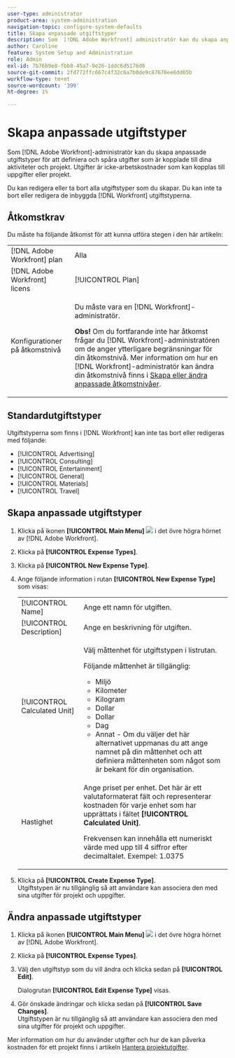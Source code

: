 ```yaml
---
user-type: administrator
product-area: system-administration
navigation-topic: configure-system-defaults
title: Skapa anpassade utgiftstyper
description: Som  [!DNL Adobe Workfront] administratör kan du skapa anpassade utgiftstyper för att definiera och spåra utgifter som är kopplade till dina aktiviteter och projekt. Utgifter är icke-arbetskostnader som kan kopplas till uppgifter eller projekt.
author: Caroline
feature: System Setup and Administration
role: Admin
exl-id: 7b76b9e8-fbb8-45a7-9e26-1ddc6d5176d8
source-git-commit: 2fd772ffc667c4f32c6a7b0de9c87676ee6dd65b
workflow-type: tm+mt
source-wordcount: '399'
ht-degree: 1%

---
```


# Skapa anpassade utgiftstyper

<!--**DON'T DELETE, DRAFT OR HIDE THIS ARTICLE. IT IS LINKED TO THE PRODUCT THROUGH THE CONTEXT SENSITIVE HELP LINKS.-->

Som [!DNL Adobe Workfront]-administratör kan du skapa anpassade utgiftstyper för att definiera och spåra utgifter som är kopplade till dina aktiviteter och projekt. Utgifter är icke-arbetskostnader som kan kopplas till uppgifter eller projekt.

Du kan redigera eller ta bort alla utgiftstyper som du skapar. Du kan inte ta bort eller redigera de inbyggda [!DNL Workfront] utgiftstyperna.

## Åtkomstkrav

Du måste ha följande åtkomst för att kunna utföra stegen i den här artikeln:

<table style="table-layout:auto"> 
 <col> 
 <col> 
 <tbody> 
  <tr> 
   <td role="rowheader">[!DNL Adobe Workfront] plan</td> 
   <td>Alla</td> 
  </tr> 
  <tr> 
   <td role="rowheader">[!DNL Adobe Workfront] licens</td> 
   <td>[!UICONTROL Plan]</td> 
  </tr> 
  <tr> 
   <td role="rowheader">Konfigurationer på åtkomstnivå</td> 
   <td> <p>Du måste vara en [!DNL Workfront]-administratör.</p> <p><b>Obs!</b> Om du fortfarande inte har åtkomst frågar du [!DNL Workfront]-administratören om de anger ytterligare begränsningar för din åtkomstnivå. Mer information om hur en [!DNL Workfront]-administratör kan ändra din åtkomstnivå finns i <a href="../../../administration-and-setup/add-users/configure-and-grant-access/create-modify-access-levels.md" class="MCXref xref">Skapa eller ändra anpassade åtkomstnivåer</a>.</p> </td> 
  </tr> 
 </tbody> 
</table>

## Standardutgiftstyper

Utgiftstyperna som finns i [!DNL Workfront] kan inte tas bort eller redigeras med följande:

* [!UICONTROL Advertising]
* [!UICONTROL Consulting]
* [!UICONTROL Entertainment]
* [!UICONTROL General]
* [!UICONTROL Materials]
* [!UICONTROL Travel]

## Skapa anpassade utgiftstyper

1. Klicka på ikonen **[!UICONTROL Main Menu]** ![](assets/main-menu-icon.png) i det övre högra hörnet av [!DNL Adobe Workfront].
1. Klicka på **[!UICONTROL Expense Types]**.
1. Klicka på **[!UICONTROL New Expense Type]**.
1. Ange följande information i rutan **[!UICONTROL New Expense Type]** som visas:

   <table style="table-layout:auto"> 
    <col> 
    <col> 
    <tbody> 
     <tr> 
      <td role="rowheader">[!UICONTROL Name]</td> 
      <td>Ange ett namn för utgiften.</td> 
     </tr> 
     <tr> 
      <td role="rowheader">[!UICONTROL Description]</td> 
      <td>Ange en beskrivning för utgiften.</td> 
     </tr> 
     <tr> 
      <td role="rowheader">[!UICONTROL Calculated Unit]</td> 
      <td> <p>Välj måttenhet för utgiftstypen i listrutan.</p> <p>Följande måttenhet är tillgänglig:</p> 
       <ul> 
        <li>Miljö</li> 
        <li>Kilometer</li> 
        <li>Kilogram</li> 
        <li>Dollar</li> 
        <li>Dollar</li> 
        <li>Dag</li> 
        <li>Annat - Om du väljer det här alternativet uppmanas du att ange namnet på din måttenhet och att definiera måttenheten som något som är bekant för din organisation.</li> 
       </ul> </td> 
     </tr> 
     <tr> 
      <td role="rowheader">Hastighet</td> 
      <td> <p>Ange priset per enhet. Det här är ett valutaformaterat fält och representerar kostnaden för varje enhet som har upprättats i fältet <strong>[!UICONTROL Calculated Unit]</strong>. </p> <p>Frekvensen kan innehålla ett numeriskt värde med upp till 4 siffror efter decimaltalet. Exempel: 1.0375</p> </td> 
     </tr> 
    </tbody> 
   </table>

1. Klicka på **[!UICONTROL Create Expense Type]**.\
   Utgiftstypen är nu tillgänglig så att användare kan associera den med sina utgifter för projekt och uppgifter.

## Ändra anpassade utgiftstyper

1. Klicka på ikonen **[!UICONTROL Main Menu]** ![](assets/main-menu-icon.png) i det övre högra hörnet av [!DNL Adobe Workfront].
1. Klicka på **[!UICONTROL Expense Types]**.
1. Välj den utgiftstyp som du vill ändra och klicka sedan på **[!UICONTROL Edit]**.

   Dialogrutan **[!UICONTROL Edit Expense Type]** visas.

1. Gör önskade ändringar och klicka sedan på **[!UICONTROL Save Changes]**.\
   Utgiftstypen är nu tillgänglig så att användare kan associera den med sina utgifter för projekt och uppgifter.

Mer information om hur du använder utgifter och hur de kan påverka kostnaden för ett projekt finns i artikeln [Hantera projektutgifter](../../../manage-work/projects/project-finances/manage-project-expenses.md).
